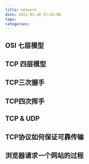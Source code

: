 ```yaml
---
title: network
date: 2022-03-30 22:43:08
tags:
categories:
---
```

## OSI 七层模型

## TCP 四层模型

## TCP三次握手

## TCP四次挥手

## TCP & UDP

## TCP协议如何保证可靠传输

## 浏览器请求一个网站的过程
